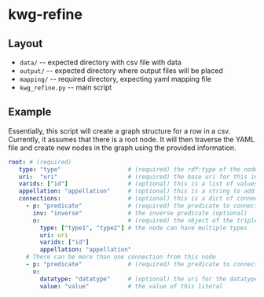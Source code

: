 # kwg-refine

## Layout
* `data/` -- expected directory with csv file with data
* `output/` -- expected directory where output files will be placed
* `mapping/` -- required directory, expecting yaml mapping file
* `kwg_refine.py` -- main script

## Example
Essentially, this script will create a graph structure for a row in a csv. Currently, it assumes that there is a root node. It will then traverse the YAML file and create new nodes in the graph using the provided information.

```yaml
root: # (required)
   type: "type"                   # (required) the rdf:type of the node 
   uri:  "uri"                    # (required) the base uri for this instance
   varids: ["id"]                 # (optional) this is a list of values from the row in the CSV to create a unique URI.
   appellation: "appellation"     # (optional) this is a string to add at the end of the URI.
   connections:                   # (optional) this is a dict of connections 
     - p: "predicate"             # (required) the predicate to connect to the next node
       inv: "inverse"             # the inverse predicate (optional)
       o:                         # (required) the object of the triple / the next node. It has the same attributes as "root"
         type: ["type1", "type2"] # the node can have multiple types
         uri: uri
         varids: ["id"]
         appellation: "appellation"
     # There can be more than one connection from this node
     - p: "predicate"             # (required) the predicate to connect to the next node
       o: 
         datatype: "datatype"     # (optional) the uri for the datatype, if this attribute is present (checked first) an rdf:type will NOT be assigned.
         value: "value"           # the value of this literal
```
